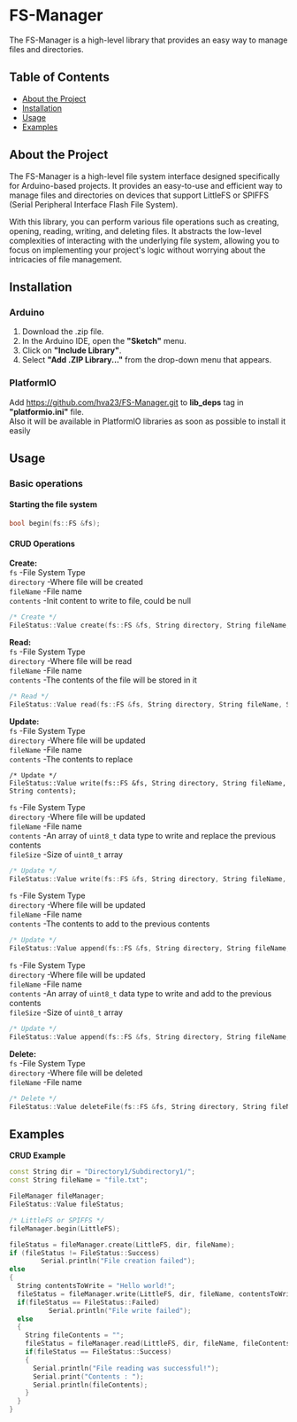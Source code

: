 # FS-Manager

The FS-Manager is a high-level library that provides an easy way to manage files and directories.

## Table of Contents

- [About the Project](#about-the-project)
- [Installation](#installation)
- [Usage](#usage)
- [Examples](#examples)

## About the Project

The FS-Manager is a high-level file system interface designed specifically for Arduino-based projects. It provides an easy-to-use and efficient way to manage files and directories on devices that support LittleFS or SPIFFS (Serial Peripheral Interface Flash File System).

With this library, you can perform various file operations such as creating, opening, reading, writing, and deleting files. It abstracts the low-level complexities of interacting with the underlying file system, allowing you to focus on implementing your project's logic without worrying about the intricacies of file management.

## Installation

### Arduino
1. Download the .zip file.
2. In the Arduino IDE, open the **"Sketch"** menu.
3. Click on **"Include Library"**.
4. Select **"Add .ZIP Library..."** from the drop-down menu that appears.
### PlatformIO
Add https://github.com/hva23/FS-Manager.git to **lib_deps** tag in **"platformio.ini"** file.<br>
Also it will be available in PlatformIO libraries as soon as possible to install it easily

## Usage
### Basic operations
#### Starting the file system
```c++
bool begin(fs::FS &fs);
```
#### CRUD Operations
**Create:**<br>
```fs``` -File System Type<br>
```directory``` -Where file will be created<br>
```fileName``` -File name<br>
```contents``` -Init content to write to file, could be null<br>
```c++
/* Create */
FileStatus::Value create(fs::FS &fs, String directory, String fileName, String contents);
```

**Read:**<br>
```fs``` -File System Type<br>
```directory``` -Where file will be read<br>
```fileName``` -File name<br>
```contents``` -The contents of the file will be stored in it<br>
```c++
/* Read */
FileStatus::Value read(fs::FS &fs, String directory, String fileName, String &contents);
```

**Update:**<br>
```fs``` -File System Type<br>
```directory``` -Where file will be updated<br>
```fileName``` -File name<br>
```contents``` -The contents to replace<br>
```
/* Update */
FileStatus::Value write(fs::FS &fs, String directory, String fileName, String contents);
```

```fs``` -File System Type<br>
```directory``` -Where file will be updated<br>
```fileName``` -File name<br>
```contents``` -An array of ```uint8_t``` data type to write and replace the previous contents<br>
```fileSize``` -Size of ```uint8_t``` array<br>
```c++
/* Update */
FileStatus::Value write(fs::FS &fs, String directory, String fileName, uint8_t *contents, size_t fileSize);
```

```fs``` -File System Type<br>
```directory``` -Where file will be updated<br>
```fileName``` -File name<br>
```contents``` -The contents to add to the previous contents<br>
```c++
/* Update */
FileStatus::Value append(fs::FS &fs, String directory, String fileName, String contents);
```

```fs``` -File System Type<br>
```directory``` -Where file will be updated<br>
```fileName``` -File name<br>
```contents``` -An array of ```uint8_t``` data type to write and add to the previous contents<br>
```fileSize``` -Size of ```uint8_t``` array<br>
```c++
/* Update */
FileStatus::Value append(fs::FS &fs, String directory, String fileName, uint8_t *contents, size_t fileSize);
```

**Delete:**<br>
```fs``` -File System Type<br>
```directory``` -Where file will be deleted<br>
```fileName``` -File name<br>
```c++
/* Delete */
FileStatus::Value deleteFile(fs::FS &fs, String directory, String fileName);
```

## Examples<br>
**CRUD Example**
```c++
const String dir = "Directory1/Subdirectory1/";
const String fileName = "file.txt";

FileManager fileManager;
FileStatus::Value fileStatus;

/* LittleFS or SPIFFS */
fileManager.begin(LittleFS);

fileStatus = fileManager.create(LittleFS, dir, fileName);
if (fileStatus != FileStatus::Success)
        Serial.println("File creation failed");
else
{
  String contentsToWrite = "Hello world!";
  fileStatus = fileManager.write(LittleFS, dir, fileName, contentsToWrite);
  if(fileStatus == FileStatus::Failed)
          Serial.println("File write failed");
  else
  {
    String fileContents = "";
    fileStatus = fileManager.read(LittleFS, dir, fileName, fileContents);
    if(fileStatus == FileStatus::Success)
    {
      Serial.println("File reading was successful!");
      Serial.print("Contents : ");
      Serial.println(fileContents);
    }
  }
}
```
